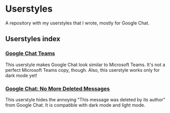 # Userstyles
A repository with my userstyles that I wrote, mostly for Google Chat.
## Userstyles index
### [Google Chat Teams](https://github.com/JakubMzTrencina/Userstyles/blob/main/GoogleChat/GoogleChatTeams.css)
This userstyle makes Google Chat look similar to Microsoft Teams. It's not a perfect Microsoft Teams copy, though. Also, this userstyle works only for dark mode yet!
### [Google Chat: No More Deleted Messages](https://github.com/JakubMzTrencina/Userstyles/blob/main/GoogleChat/NoMoreDeletedMessages.css)
This userstyle hides the annoying "This message was deleted by its author" from Google Chat. It is compatible with dark mode and light mode.
